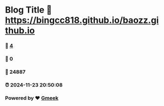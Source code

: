 # Blog Title :link: https://bingcc818.github.io/baozz.github.io 
### :page_facing_up: [4](https://bingcc818.github.io/baozz.github.io/tag.html) 
### :speech_balloon: 0 
### :hibiscus: 24887 
### :alarm_clock: 2024-11-23 20:50:08 
### Powered by :heart: [Gmeek](https://github.com/Meekdai/Gmeek)
